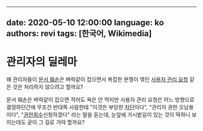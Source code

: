 <!--
SPDX-FileCopyrightText: (C) 2020 - 2024 Hong Yongmin <https://revi.xyz/>

SPDX-License-Identifier: LicenseRef-CC-BY-ND-2.0-KR
-->

---
date: 2020-05-10 12:00:00
language: ko
authors: revi
tags: [한국어, Wikimedia]
---

# 관리자의 딜레마

왜 관리자들이 [문서 훼손](https://w.wiki/QPR)은 벼락같이 잡으면서 복잡한 분쟁이 엮인 [사용자 관리 요청](https://w.wiki/QPP)
같은 것은 처리하지 않으려고 할까요?

문서 훼손은 벼락같이 잡으면 적어도 욕은 안 먹지만 사용자 관리 요청은 어느 방향으로 결정하던간에 무조건 반대쪽 사람한테 "이것은 부당한 [차단](https://w.wiki/QPS)이다",
"관리자 권한 오남용이다", "[권한회수](https://w.wiki/QPQ)신청하겠다" 라는 말을 듣는데, 눈앞에 가시밭길이 있는 것이 떡하니
보이는데도 굳이 그 길로 가야 할까요?
